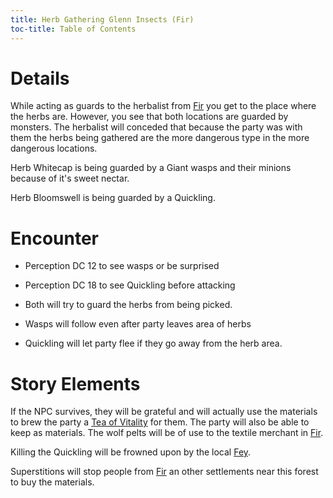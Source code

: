 ```yaml
---
title: Herb Gathering Glenn Insects (Fir)
toc-title: Table of Contents
---
```


# Details

While acting as guards to the herbalist from [Fir](../../places/fir.md) you get to the place where the herbs are. However, you see that both locations are guarded by monsters. The herbalist will conceded that because the party was with them the herbs being gathered are the more dangerous type in the more dangerous locations. 

Herb Whitecap is being guarded by a Giant wasps and their minions because of it's sweet nectar.

Herb Bloomswell is being guarded by a Quickling.

# Encounter

- Perception DC 12 to see wasps or be surprised

- Perception DC 18 to see Quickling before attacking

- Both will try to guard the herbs from being picked.

- Wasps will follow even after party leaves area of herbs

- Quickling will let party flee if they go away from the herb area.

# Story Elements

If the NPC survives, they will be grateful and will actually use the materials to brew the party a [Tea of Vitality](../../items/tea-of-vitality.md) for them. The party will also be able to keep as materials. The wolf pelts will be of use to the textile merchant in [Fir](../../places/fir.md).

Killing the Quickling will be frowned upon by the local [Fey](../../setting-world/fey.md).

Superstitions will stop people from [Fir](../../places/fir.md) an other settlements near this forest to buy the materials.
